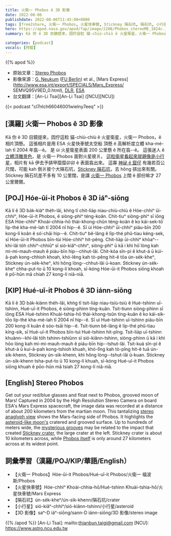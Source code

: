 ```yaml
---
title: 火衛一 Phobos ê 3D 影像
date: 2022-08-06
publishdate: 2022-08-06T11:45:00+0800
tags: [free2share, 火衛一 Phobos, 火星快車號, Stickney 隕石坑, 隕石坑, 小行星, 3D 影像, 火星]
hero: https://apod.nasa.gov/apod/fap/image/2208/Phobos_stereoME_1024c.jpg
summary: Kā 你 ê 3D 目鏡提來，囥佇這粒 貓-chiù-chiù ê 火星衛星，火衛一 Phobos，ê 相片頂懸。

categories: [podcast]
vocals: [阿錕]
---
```


{{% apod %}}

- 原始文章：[Stereo Phobos](https://apod.nasa.gov/apod/ap220806.html)
- 影像來源：[G. Neukum](http://www.esa.int/esaSC/SEMGQOXLDMD_people_0_iv.html) ([FU Berlin](http://www.fu-berlin.de/)) et al., [Mars Express](http://www.esa.int/export/SPECIALS/Mars_Express/
SEMVQ95V9ED_0.html), [DLR](https://www.dlr.de/EN/organisation-dlr/dlr/dlr-at-a-glance.html), [ESA](http://www.esa.int/)
- 台文翻譯：[An-Li Tsai][An-Li Tsai] ([NCU][NCU])

{{< podcast "cl7nlch66046001wielny7eeq" >}}

## [漢羅] 火衛一 Phobos ê 3D 影像
Kā 你 ê 3D 目鏡提來，囥佇這粒 貓-chiù-chiù ê 火星衛星，火衛一 Phobos，ê 相片頂懸。
這張相片是用 ESA 火星快車號太空船 頂懸 ê 高解析度立體 kha-mé-lah tī 2004 年翕--ê。
是 ùi 火星衛星表面 200 公里懸 ê 所在翕--ê。
這張迷人 ê [立體浮雕景色][stereo anaglyph view]，是 火衛一 Phobos 面對火星彼爿。
[這粒衛星看起來就親像是小行星][asteroid-like moon's]，相片有 kā 伊去予挵甲糜糜卯卯 ê 表面翕出來。
這寡 [神祕 ê 窟仔][mysterious grooves] 有幾若百公尺闊，可能 kah 倒爿彼个大隕石坑，[Stickney 隕石坑][Stickney crater]，去 hŏng 挵出來有關。
Stickney 隕石坑差不多有 10 公里闊，是講 [火衛一 Phobos][Phobos itself t] 上闊 ê 部份嘛才 27 公里爾爾。

## [POJ] Hóe-ūi-it Phobos ê 3D iáⁿ-siōng
Kā lí ê 3D ba̍k-kiàⁿ the̍h-lâi, khǹg tī chit-lia̍p niau-chiù-chiù ê Hóe-chhiⁿ ūi-chhiⁿ, Hóe-ūi-it Phobos, ê siòng-phìⁿ téng-koân.
Chit-tiuⁿ siòng-phìⁿ sī iōng ESA Hóe-chhiⁿ Khoài-chhia-hō thài-khong-chûn téng-koân ê ko kái-sek-tō͘ li̍p-thé kha-mé-lah tī 2004 nî hip--ê.
Sī ùi Hóe-chhiⁿ ūi-chhiⁿ piáu-bīn 200 kong-lí koân ê só͘-chāi hip--ê.
Chit-tiuⁿ bê-lâng ê li̍p-thé phû-tiau kéng-sek, sī Hóe-ūi-it Phobos bīn-tùi Hóe-chhiⁿ hit-pêng.
Chit-lia̍p ūi-chhiⁿ khòaⁿ--khí-lâi to̍h chhiⁿ-chhiūⁿ sī sió-kiâⁿ-chhiⁿ, siòng-phìⁿ ū kā i khì hō͘ lòng kah mi-mi-mauh-mauh ê piáu-bīn hip--chhut-lâi.
Chit-kóa sîn-pì ê khut-á ū kúi-ā-pah kong-chhioh khoah, khó-lêng kah tò-pêng hit-ê tōa ún-se̍k-kheⁿ, Stickney ún-se̍k-kheⁿ, khì hŏng lòng--chhut-lâi ū-koan.
Stickney ún-se̍k-kheⁿ chha-put-to ū 10 kong-lí khoah, sī-kóng Hóe-ūi-it Phobos siōng khoah ê pō͘-hūn mā chiah 27 kong-lí niā-niā.


## [KIP] Hué-uī-it Phobos ê 3D iánn-siōng
Kā lí ê 3D ba̍k-kiànn the̍h-lâi, khǹg tī tsit-lia̍p niau-tsiù-tsiù ê Hué-tshinn uī-tshinn, Hué-uī-it Phobos, ê siòng-phìnn tíng-kuân.
Tsit-tiunn siòng-phìnn sī iōng ESA Hué-tshinn Khuài-tshia-hō thài-khong-tsûn tíng-kuân ê ko kái-sik-tōo li̍p-thé kha-mé-lah tī 2004 nî hip--ê.
Sī uì Hué-tshinn uī-tshinn piáu-bīn 200 kong-lí kuân ê sóo-tsāi hip--ê.
Tsit-tiunn bê-lâng ê li̍p-thé phû-tiau kíng-sik, sī Hué-uī-it Phobos bīn-tuì Hué-tshinn hit-pîng.
Tsit-lia̍p uī-tshinn khuànn--khí-lâi to̍h tshinn-tshiūnn sī sió-kiânn-tshinn, siòng-phìnn ū kā i khì hōo lòng kah mi-mi-mauh-mauh ê piáu-bīn hip--tshut-lâi.
Tsit-kuá sîn-pì ê khut-á ū kuí-ā-pah kong-tshioh khuah, khó-lîng kah tò-pîng hit-ê tuā ún-si̍k-khenn, Stickney ún-si̍k-khenn, khì hŏng lòng--tshut-lâi ū-kuan.
Stickney ún-si̍k-khenn tsha-put-to ū 10 kong-lí khuah, sī-kóng Hué-uī-it Phobos siōng khuah ê pōo-hūn mā tsiah 27 kong-lí niā-niā.

## [English] Stereo Phobos

Get out your red/blue glasses and float next to Phobos, grooved moon of Mars!
Captured in 2004 by the High Resolution Stereo Camera on board ESA's Mars Express spacecraft, the image data was recorded at a distance of about 200 kilometers from the martian moon.
This tantalizing [stereo anaglyph view][stereo anaglyph view] shows the Mars-facing side of Phobos.
It highlights the [asteroid-like moon's][asteroid-like moon's] cratered and grooved surface.
Up to hundreds of meters wide, the [mysterious grooves][mysterious grooves] may be related to the impact that created [Stickney crater][Stickney crater], the large crater at the left.
Stickney crater is about 10 kilometers across, while [Phobos itself][Phobos itself e] is only around 27 kilometers across at its widest point.

## 詞彙學習（漢羅/POJ/KIP/華語/English）
- 【火衛一 Phobos】Hóe-ūi-it Phobos/Hué-uī-it Phobos/火衛一 福波斯/Phobos
- 【火星快車號】Hóe-chhiⁿ Khoài-chhia-hō/Hué-tshinn Khuài-tshia-hō/火星快車號/Mars Express
- 【隕石坑】ún-se̍k-kheⁿ/ún-si̍k-khenn/隕石坑/crater
- 【小行星】sió-kiâⁿ-chhiⁿ/sió-kiânn-tshinn/小行星/asteroid
- 【3D 影像】saⁿ-D iáⁿ-siōng/sann-D iánn-siōng/3D 影像/stereo image


{{% /apod %}}
[An-Li Tsai]: mailto:thianbun.taigi@gmail.com
[NCU]: https://www.astro.ncu.edu.tw

[copyright]: https://apod.nasa.gov/apod/fap/lib/about_apod.html#srapply

[stereo anaglyph view]:http://www.esa.int/SPECIALS/Mars_Express/SEM21TVJD1E_1.html#subhead2
[asteroid-like moon's]:https://solarsystem.nasa.gov/moons/mars-moons/phobos/in-depth/
[mysterious grooves]:https://earthsky.org/space/new-evidence-supports-theory-to-explain-odd-grooves-on-mars-moon-phobos/
[Stickney crater]:https://apod.nasa.gov/apod/ap180505.html
[Phobos itself e]:https://apod.nasa.gov/apod/ap220703.html
[Phobos itself t]:https://apod.tw/daily/20220703/
